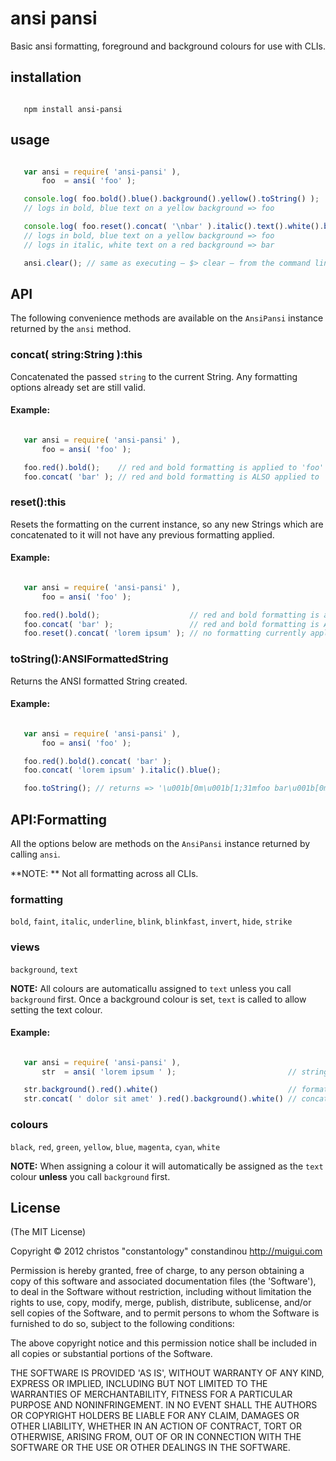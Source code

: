 # ansi pansi

Basic ansi formatting, foreground and background colours for use with CLIs.

## installation

```

   npm install ansi-pansi

```

## usage

```javascript

   var ansi = require( 'ansi-pansi' ),
       foo  = ansi( 'foo' );

   console.log( foo.bold().blue().background().yellow().toString() );
   // logs in bold, blue text on a yellow background => foo

   console.log( foo.reset().concat( '\nbar' ).italic().text().white().background().red().toString() );
   // logs in bold, blue text on a yellow background => foo
   // logs in italic, white text on a red background => bar

   ansi.clear(); // same as executing – $> clear – from the command line

```

## API
The following convenience methods are available on the `AnsiPansi` instance returned by the `ansi` method.

### concat( string:String ):this
Concatenated the passed `string` to the current String. Any formatting options already set are still valid.

#### Example:

```javascript

   var ansi = require( 'ansi-pansi' ),
       foo = ansi( 'foo' );

   foo.red().bold();    // red and bold formatting is applied to 'foo'
   foo.concat( 'bar' ); // red and bold formatting is ALSO applied to 'bar'

```

### reset():this
Resets the formatting on the current instance, so any new Strings which are concatenated to it will not have any previous formatting applied.

#### Example:

```javascript

   var ansi = require( 'ansi-pansi' ),
       foo = ansi( 'foo' );

   foo.red().bold();                    // red and bold formatting is applied to 'foo'
   foo.concat( 'bar' );                 // red and bold formatting is ALSO applied to 'bar'
   foo.reset().concat( 'lorem ipsum' ); // no formatting currently applied to 'lorem ipsum'


```

### toString():ANSIFormattedString
Returns the ANSI formatted String created.

#### Example:

```javascript

   var ansi = require( 'ansi-pansi' ),
       foo = ansi( 'foo' );

   foo.red().bold().concat( 'bar' );
   foo.concat( 'lorem ipsum' ).italic().blue();

   foo.toString(); // returns => '\u001b[0m\u001b[1;31mfoo bar\u001b[0m \u001b[3;34mlorem ipsum\u001b[0m\u001b[m'

```

## API:Formatting
All the options below are methods on the `AnsiPansi` instance returned by calling `ansi`.

**NOTE: ** Not all formatting across all CLIs.


### formatting
`bold`, `faint`, `italic`, `underline`, `blink`, `blinkfast`, `invert`, `hide`, `strike`

### views
`background`, `text`

**NOTE:** All colours are automaticallu assigned to `text` unless you call `background` first. Once a background colour is set, `text` is called to allow setting the text colour.

#### Example:

``` javascript

   var ansi = require( 'ansi-pansi' ),
       str  = ansi( 'lorem ipsum ' );                         // string

   str.background().red().white()                             // format above text to be white on a red background
   str.concat( ' dolor sit amet' ).red().background().white() // concatenate text and format it with red text on a white background

```

### colours
`black`, `red`, `green`, `yellow`, `blue`, `magenta`, `cyan`, `white`

**NOTE:** When assigning a colour it will automatically be assigned as the `text` colour **unless** you call `background` first.

## License

(The MIT License)

Copyright &copy; 2012 christos "constantology" constandinou http://muigui.com

Permission is hereby granted, free of charge, to any person obtaining a copy of this software and associated documentation files (the 'Software'), to deal in the Software without restriction, including without limitation the rights to use, copy, modify, merge, publish, distribute, sublicense, and/or sell copies of the Software, and to permit persons to whom the Software is furnished to do so, subject to the following conditions:

The above copyright notice and this permission notice shall be included in all copies or substantial portions of the Software.

THE SOFTWARE IS PROVIDED 'AS IS', WITHOUT WARRANTY OF ANY KIND, EXPRESS OR IMPLIED, INCLUDING BUT NOT LIMITED TO THE WARRANTIES OF MERCHANTABILITY, FITNESS FOR A PARTICULAR PURPOSE AND NONINFRINGEMENT. IN NO EVENT SHALL THE AUTHORS OR COPYRIGHT HOLDERS BE LIABLE FOR ANY CLAIM, DAMAGES OR OTHER LIABILITY, WHETHER IN AN ACTION OF CONTRACT, TORT OR OTHERWISE, ARISING FROM, OUT OF OR IN CONNECTION WITH THE SOFTWARE OR THE USE OR OTHER DEALINGS IN THE SOFTWARE.
